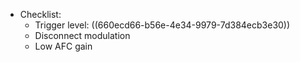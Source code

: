 - Checklist:
	- Trigger level: ((660ecd66-b56e-4e34-9979-7d384ecb3e30))
	- Disconnect modulation
	- Low AFC gain